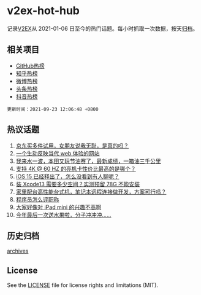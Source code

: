 # v2ex-hot-hub

 记录[V2EX](https://www.v2ex.com/)从 2021-01-06 日至今的热门话题。每小时抓取一次数据，按天[归档](archives)。
 
 ## 相关项目

- [GitHub热榜](https://github.com/lonnyzhang423/github-hot-hub)
- [知乎热榜](https://github.com/lonnyzhang423/zhihu-hot-hub)
- [微博热榜](https://github.com/lonnyzhang423/weibo-hot-hub)
- [头条热榜](https://github.com/lonnyzhang423/toutiao-hot-hub)
- [抖音热榜](https://github.com/lonnyzhang423/douyin-hot-hub)


 `更新时间：2021-09-23 12:06:48 +0800`

## 热议话题

1. [京东买多件试用，女朋友说我无耻，是真的吗？](https://www.v2ex.com/t/803529)
1. [一个生动反映当代 web 体验的网站](https://www.v2ex.com/t/803489)
1. [我来水一波，本田又玩节油赛了，最新成绩，一箱油三千公里](https://www.v2ex.com/t/803527)
1. [支持 4K @ 60 HZ 的亮机卡性价比最高的是哪个？](https://www.v2ex.com/t/803357)
1. [iOS 15 已经释出了，怎么没看到有人聊呢？](https://www.v2ex.com/t/803376)
1. [装 Xcode13 需要多少空间？实测预留 78G 不能安装](https://www.v2ex.com/t/803364)
1. [家里配台高性能台式机，笔记本远程连接做开发，方案可行吗？](https://www.v2ex.com/t/803554)
1. [程序员怎么评职称](https://www.v2ex.com/t/803439)
1. [大家好像对 iPad mini 的兴趣不高啊](https://www.v2ex.com/t/803520)
1. [今年最后一次送水果啦，分子冲冲冲......](https://www.v2ex.com/t/803560)

## 历史归档

[archives](archives)

## License

See the [LICENSE](LICENSE) file for license rights and limitations (MIT).
